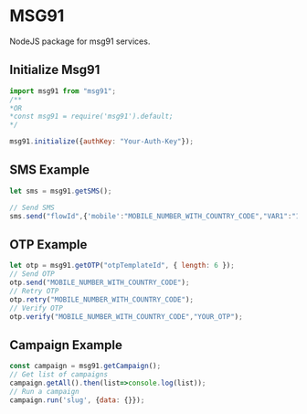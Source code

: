 # MSG91
NodeJS package for msg91 services.
## Initialize Msg91
```js
import msg91 from "msg91";
/**
*OR
*const msg91 = require('msg91').default;
*/

msg91.initialize({authKey: "Your-Auth-Key"});
```

## SMS Example
```js
let sms = msg91.getSMS();

// Send SMS
sms.send("flowId",{'mobile':"MOBILE_NUMBER_WITH_COUNTRY_CODE","VAR1":"123"});
```

## OTP Example
```js
let otp = msg91.getOTP("otpTemplateId", { length: 6 });
// Send OTP
otp.send("MOBILE_NUMBER_WITH_COUNTRY_CODE");
// Retry OTP
otp.retry("MOBILE_NUMBER_WITH_COUNTRY_CODE");
// Verify OTP
otp.verify("MOBILE_NUMBER_WITH_COUNTRY_CODE","YOUR_OTP");
```


## Campaign Example
```js
const campaign = msg91.getCampaign();
// Get list of campaigns
campaign.getAll().then(list=>console.log(list));
// Run a campaign
campaign.run('slug', {data: {}});
```
